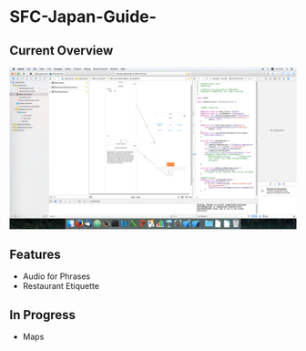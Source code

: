 # SFC-Japan-Guide-

## Current Overview
![Image](https://github.com/Isopach/SFC-Japan-Guide-/blob/master/Screen%20Shot%202016-11-30%20at%2011.42.20.png?raw=true)

## Features
- Audio for Phrases
- Restaurant Etiquette

## In Progress
- Maps

